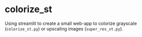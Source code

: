 # colorize_st
Using streamlit to create a small web-app to colorize grayscale (`colorize_st.py`) or upscaling images (`super_res_st.py`).
